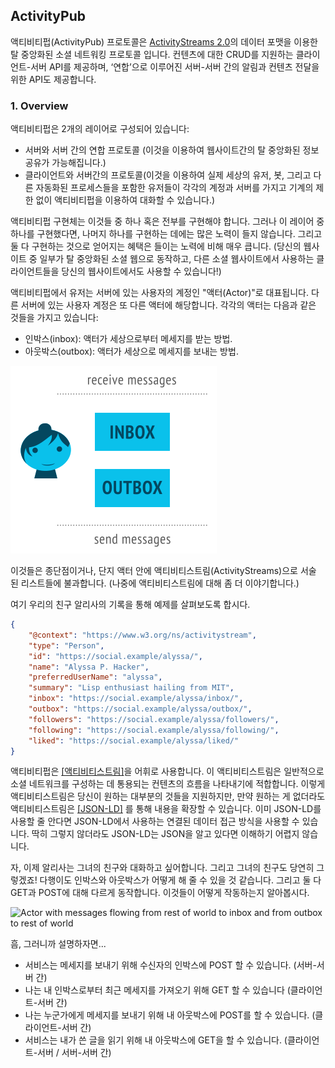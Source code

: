 ## ActivityPub

액티비티펍(ActivityPub) 프로토콜은 [ActivityStreams 2.0](<https://www.w3.org/TR/activitypub/#bib-ActivityStreams>)의 데이터 포맷을 이용한 탈 중앙화된 소셜 네트워킹 프로토콜 입니다. 컨텐츠에 대한 CRUD를 지원하는 클라이언트-서버 API를 제공하며, ‘연합’으로 이루어진 서버-서버 간의 알림과 컨텐츠 전달을 위한 API도 제공합니다.

### 1. Overview

액티비티펍은 2개의 레이어로 구성되어 있습니다:

- 서버와 서버 간의 연합 프로토콜 (이것을 이용하여 웹사이트간의 탈 중앙화된 정보 공유가 가능해집니다.)
- 클라이언트와 서버간의 프로토콜(이것을 이용하여 실제 세상의 유저, 봇, 그리고 다른 자동화된 프로세스들을 포함한 유저들이 각각의 계정과 서버를 가지고 기계의 제한 없이 액티비티펍을 이용하여 대화할 수 있습니다.)

액티비티펍 구현체는 이것들 중 하나 혹은 전부를 구현해야 합니다. 그러나 이 레이어 중 하나를 구현했다면, 나머지 하나를 구현하는 데에는 많은 노력이 들지 않습니다. 그리고 둘 다 구현하는 것으로 얻어지는 혜택은 들이는 노력에 비해 매우 큽니다. (당신의 웹사이트 중 일부가 탈 중앙화된  소셜 웹으로 동작하고, 다른 소셜 웹사이트에서 사용하는 클라이언트들을 당신의 웹사이트에서도 사용할 수 있습니다!)

액티비티펍에서 유저는 서버에 있는 사용자의 계정인 "액터(Actor)"로 대표됩니다. 다른 서버에 있는 사용자 계정은 또 다른 액터에 해당합니다. 각각의 액터는 다음과 같은 것들을 가지고 있습니다:

- 인박스(inbox): 액터가 세상으로부터 메세지를 받는 방법.
- 아웃박스(outbox): 액터가 세상으로 메세지를 보내는 방법.

![인박스 아웃박스를 가지고 있는 액터](./img/tutorial-1.png)

이것들은 종단점이거나, 단지 액터 안에 액티비티스트림(ActivityStreams)으로 서술 된 리스트들에 불과합니다. (나중에 액티비티스트림에 대해 좀 더 이야기합니다.)

여기 우리의 친구 알리사의 기록을 통해 예제를 살펴보도록 합시다.

```json
{
    "@context": "https://www.w3.org/ns/activitystream",
    "type": "Person",
    "id": "https://social.example/alyssa/",
    "name": "Alyssa P. Hacker",
    "preferredUserName": "alyssa",
    "summary": "Lisp enthusiast hailing from MIT",
 	"inbox": "https://social.example/alyssa/inbox/",
 	"outbox": "https://social.example/alyssa/outbox/",
 	"followers": "https://social.example/alyssa/followers/",
 	"following": "https://social.example/alyssa/following/",
 	"liked": "https://social.example/alyssa/liked/"
}
```

액티비티펍은 [[액티비티스트림]](https://www.w3.org/TR/activitystreams-core/)을 어휘로 사용합니다. 이 액티비티스트림은 일반적으로 소셜 네트워크를 구성하는 데 통용되는 컨텐츠의 흐름을 나타내기에 적합합니다. 이렇게 액티비티스트림은 당신이 원하는 대부분의 것들을 지원하지만, 만약 원하는 게 없더라도 액티비티스트림은 [[JSON-LD]](https://www.w3.org/TR/json-ld/) 를 통해 내용을 확장할 수 있습니다. 이미 JSON-LD를 사용할 줄 안다면 JSON-LD에서 사용하는 연결된 데이터 접근 방식을 사용할 수 있습니다. 딱히 그렇지 않더라도 JSON-LD는 JSON을 알고 있다면 이해하기 어렵지 않습니다.

자, 이제 알리사는 그녀의 친구와 대화하고 싶어합니다. 그리고 그녀의 친구도 당연히 그렇겠죠! 다행이도 인박스와 아웃박스가 어떻게 해 줄 수 있을 것 같습니다. 그리고 둘 다 GET과 POST에 대해 다르게 동작합니다. 이것들이 어떻게 작동하는지 알아봅시다.

![Actor with messages flowing from rest of
world to inbox and from outbox to rest of world](./img/tutorial-2.png)

흠, 그러니까 설명하자면...

- 서비스는 메세지를 보내기 위해 수신자의 인박스에 POST 할 수 있습니다. (서버-서버 간)
- 나는 내 인박스로부터 최근 메세지를 가져오기 위해 GET 할 수 있습니다 (클라이언트-서버 간)
- 나는 누군가에게 메세지를 보내기 위해 내 아웃박스에 POST를 할 수 있습니다. (클라이언트-서버 간)
- 서비스는 내가 쓴 글을 읽기 위해 내 아웃박스에 GET을 할 수 있습니다. (클라이언트-서버 / 서버-서버 간)



